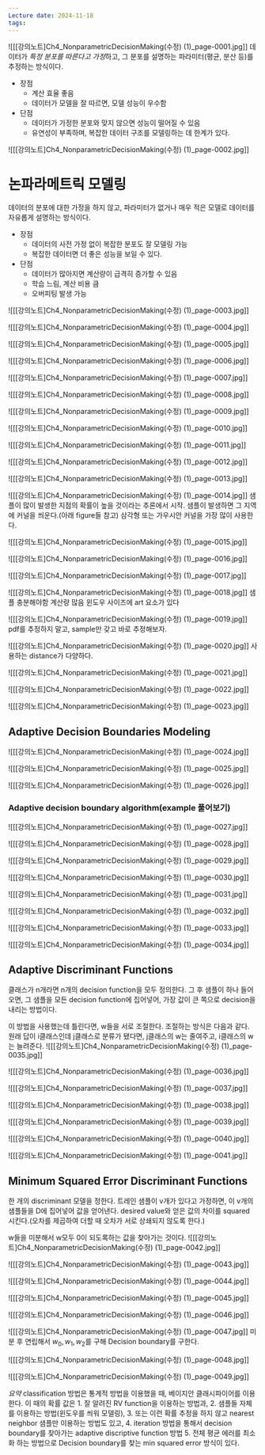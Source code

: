 ```yaml
---
Lecture date: 2024-11-18
tags:
---
```

![[[강의노트]Ch4_NonparametricDecisionMaking(수정) (1)_page-0001.jpg]]
데이터가 *특정 분포를 따른다고 가정*하고, 그 분포를 설명하는 파라미터(평균, 분산 등)를 추정하는 방식이다.

- 장점
	- 계산 효율 좋음
	- 데이터가 모델을 잘 따르면, 모델 성능이 우수함
- 단점
	- 데이터가 가정한 분포와 맞지 않으면 성능이 떨어질 수 있음
	- 유연성이 부족하며, 복잡한 데이터 구조를 모델링하는 데 한계가 있다.
	
![[[강의노트]Ch4_NonparametricDecisionMaking(수정) (1)_page-0002.jpg]]
# 논파라메트릭 모델링
데이터의 분포에 대한 가정을 하지 않고, 파라미터가 없거나 매우 적은 모델로 데이터를 자유롭게 설명하는 방식이다.

- 장점
	- 데이터의 사전 가정 없이 복잡한 분포도 잘 모델링 가능
	- 복잡한 데이터면 더 좋은 성능을 보일 수 있다.
- 단점
	- 데이터가 많아지면 계산량이 급격히 증가할 수 있음
	- 학습 느림, 계산 비용 큼
	- 오버피팅 발생 가능

![[[강의노트]Ch4_NonparametricDecisionMaking(수정) (1)_page-0003.jpg]]

![[[강의노트]Ch4_NonparametricDecisionMaking(수정) (1)_page-0004.jpg]]

![[[강의노트]Ch4_NonparametricDecisionMaking(수정) (1)_page-0005.jpg]]

![[[강의노트]Ch4_NonparametricDecisionMaking(수정) (1)_page-0006.jpg]]

![[[강의노트]Ch4_NonparametricDecisionMaking(수정) (1)_page-0007.jpg]]

![[[강의노트]Ch4_NonparametricDecisionMaking(수정) (1)_page-0008.jpg]]

![[[강의노트]Ch4_NonparametricDecisionMaking(수정) (1)_page-0009.jpg]]

![[[강의노트]Ch4_NonparametricDecisionMaking(수정) (1)_page-0010.jpg]]

![[[강의노트]Ch4_NonparametricDecisionMaking(수정) (1)_page-0011.jpg]]

![[[강의노트]Ch4_NonparametricDecisionMaking(수정) (1)_page-0012.jpg]]

![[[강의노트]Ch4_NonparametricDecisionMaking(수정) (1)_page-0013.jpg]]

![[[강의노트]Ch4_NonparametricDecisionMaking(수정) (1)_page-0014.jpg]]
샘플이 많이 발생한 지점의 확률이 높을 것이라는 추론에서 시작.
샘플이 발생하면 그 지역에 커널을 씌운다.(아래 figure들 참고)
	삼각형 또는 가우시안 커널을 가장 많이 사용한다.

![[[강의노트]Ch4_NonparametricDecisionMaking(수정) (1)_page-0015.jpg]]

![[[강의노트]Ch4_NonparametricDecisionMaking(수정) (1)_page-0016.jpg]]

![[[강의노트]Ch4_NonparametricDecisionMaking(수정) (1)_page-0017.jpg]]

![[[강의노트]Ch4_NonparametricDecisionMaking(수정) (1)_page-0018.jpg]]
샘플 충분해야함
계산량 많음
윈도우 사이즈에 art 요소가 있다

![[[강의노트]Ch4_NonparametricDecisionMaking(수정) (1)_page-0019.jpg]]
pdf를 추정하지 말고, sample만 갖고 바로 추정해보자.

![[[강의노트]Ch4_NonparametricDecisionMaking(수정) (1)_page-0020.jpg]]
사용하는 distance가 다양하다.

![[[강의노트]Ch4_NonparametricDecisionMaking(수정) (1)_page-0021.jpg]]

![[[강의노트]Ch4_NonparametricDecisionMaking(수정) (1)_page-0022.jpg]]

![[[강의노트]Ch4_NonparametricDecisionMaking(수정) (1)_page-0023.jpg]]
## Adaptive Decision Boundaries Modeling

![[[강의노트]Ch4_NonparametricDecisionMaking(수정) (1)_page-0024.jpg]]

![[[강의노트]Ch4_NonparametricDecisionMaking(수정) (1)_page-0025.jpg]]

![[[강의노트]Ch4_NonparametricDecisionMaking(수정) (1)_page-0026.jpg]]
### Adaptive decision boundary algorithm(example 풀어보기)

![[[강의노트]Ch4_NonparametricDecisionMaking(수정) (1)_page-0027.jpg]]

![[[강의노트]Ch4_NonparametricDecisionMaking(수정) (1)_page-0028.jpg]]

![[[강의노트]Ch4_NonparametricDecisionMaking(수정) (1)_page-0029.jpg]]

![[[강의노트]Ch4_NonparametricDecisionMaking(수정) (1)_page-0030.jpg]]

![[[강의노트]Ch4_NonparametricDecisionMaking(수정) (1)_page-0031.jpg]]

![[[강의노트]Ch4_NonparametricDecisionMaking(수정) (1)_page-0032.jpg]]

![[[강의노트]Ch4_NonparametricDecisionMaking(수정) (1)_page-0033.jpg]]

![[[강의노트]Ch4_NonparametricDecisionMaking(수정) (1)_page-0034.jpg]]
## Adaptive Discriminant Functions

클래스가 n개라면 n개의 decision function을 모두 정의한다.
그 후 샘플이 하나 들어오면, 그 샘플을 모든 decision function에 집어넣어, 가장 값이 큰 쪽으로 decision을 내리는 방법이다.

이 방법을 사용했는데 틀린다면, w들을 서로 조절한다.
조절하는 방식은 다음과 같다.
	원래 답이 i클래스인데 j클래스로 분류가 됐다면, j클래스의 w는 줄여주고, i클래스의 w는 늘려준다.
![[[강의노트]Ch4_NonparametricDecisionMaking(수정) (1)_page-0035.jpg]]

![[[강의노트]Ch4_NonparametricDecisionMaking(수정) (1)_page-0036.jpg]]

![[[강의노트]Ch4_NonparametricDecisionMaking(수정) (1)_page-0037.jpg]]

![[[강의노트]Ch4_NonparametricDecisionMaking(수정) (1)_page-0038.jpg]]

![[[강의노트]Ch4_NonparametricDecisionMaking(수정) (1)_page-0039.jpg]]

![[[강의노트]Ch4_NonparametricDecisionMaking(수정) (1)_page-0040.jpg]]

![[[강의노트]Ch4_NonparametricDecisionMaking(수정) (1)_page-0041.jpg]]
## Minimum Squared Error Discriminant Functions
한 개의 discriminant 모델을 정한다.
트레인 샘플이 v개가 있다고 가정하면, 이 v개의 샘플들을 D에 집어넣어 값을 얻어낸다.
desired value와 얻은 값의 차이를 squared 시킨다.(오차를 제곱하여 더할 때 오차가 서로 상쇄되지 않도록 한다.)

w들을 미분해서 w모두 0이 되도록하는 값을 찾아가는 것이다.
![[[강의노트]Ch4_NonparametricDecisionMaking(수정) (1)_page-0042.jpg]]

![[[강의노트]Ch4_NonparametricDecisionMaking(수정) (1)_page-0043.jpg]]

![[[강의노트]Ch4_NonparametricDecisionMaking(수정) (1)_page-0044.jpg]]

![[[강의노트]Ch4_NonparametricDecisionMaking(수정) (1)_page-0045.jpg]]

![[[강의노트]Ch4_NonparametricDecisionMaking(수정) (1)_page-0046.jpg]]

![[[강의노트]Ch4_NonparametricDecisionMaking(수정) (1)_page-0047.jpg]]
미분 후 연립해서 $w_0, w_1, w_2$를 구해 Decision boundary를 구한다.

![[[강의노트]Ch4_NonparametricDecisionMaking(수정) (1)_page-0048.jpg]]

![[[강의노트]Ch4_NonparametricDecisionMaking(수정) (1)_page-0049.jpg]]

*요약*
classification 방법은 통계적 방법을 이용했을 때, 베이지안 클래시파이어를 이용한다.
이 때의 확률 값은 
	1. 잘 알려진 RV function을 이용하는 방법과, 
	2. 샘플들 자체를 이용하는 방법(윈도우를 씌워 모델링), 
	3. 또는 이런 확률 추정을 하지 않고 nearest neighbor 샘플만 이용하는 방법도 있고, 
	4. iteration 방법을 통해서 decision boundary를 찾아가는 adaptive discriptive function 방법
	5. 전체 평균 에러를 최소화 하는 방법으로 Decision boundary를 찾는 min squared error 방식이 있다.